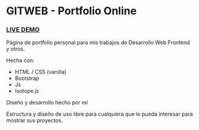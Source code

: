 # GITWEB - Portfolio Online

### [LIVE DEMO](https://guido732.github.io/gitweb2/)

Página de portfolio personal para mis trabajos de Desarrollo Web Frontend y otros.

Hecha con:

-   HTML / CSS (vanilla)
-   Bootstrap
-   Js
-   Isotope.js

Diseño y desarrollo hecho por mí

Estructura y diseño de uso libre para cualquiera que le pueda interesar para mostrar sus proyectos.
